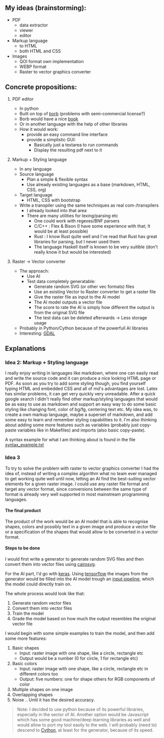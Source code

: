 

## My ideas (brainstorming):

- PDF
    - data extractor
    - viewer
    - editor
- Markup language
    - to HTML
    - both HTML and CSS
- Images
    - QOI format own implementation
    - WEBP format
    - Raster to vector graphics converter


## Concrete propositions:

1. PDF editor
    - In python
    - Built on top of [borb](https://github.com/jorisschellekens/borb) (problems with semi-commercial license?)
    - Borb would have a nice [book](https://github.com/jorisschellekens/borb-examples/blob/master/README.md)
    - Or in another language with the help of other libraries
    - How it would work:
        - provide an easy command line interface
        - provide a simplistic GUI:
            - Basically just a textarea to run commands
            - Display the resulting pdf next to it

2. Markup + Styling language
    - In any language
    - Source language
        - Plan a simple & flexible syntax
        - Use already existing languages as a base (markdown, HTML, CSS, org)
    - Target language
        - HTML, CSS with bootstrap
    - Write a transpiler using the same techniques as real com-/transpilers
        - I already looked into that area
        - There are many utilities for lexing/parsing etc
            - One could work with regexes/BNF parsers
            - C/C++ : Flex & Bison  (I have some experience with that; It would be at least possible)
            - Rust : I know Rust quite well and I've read that Rust has great libraries for parsing, but I never used them
            - The language Haskell itself is known to be very suitible (don't really know it but would be interested)

3. Raster -> Vector converter
    - The approach:
        - Use AI
        - Test data completely generatable:
            - Generate random SVG (or other vec formats) files
            - Use an existing Vector to Raster converter to get a raster file
            - Give the raster file as input to the AI model
            - The AI model outputs a vector file
            - The score to rate the AI is simply how different the output is from the original SVG file
            - The test data can be deleted afterwards -> Less storage usage
    - Probably in Python/Cython because of the powerfull AI libraries
    - Interesting: [GDAL](https://www.gdal.org/)




## Explanations


### Idea 2: Markup + Styling language

I really enjoy writing in languages like markdown, where one can easily read and write the source code and it can produce a nice looking HTML page or PDF. As soon as you try to add some styling though, you find yourself typing HTML and embedded CSS and all of md's advantages are lost.
Latex has similar problems, it can get very quickly very unreadable.
After a quick google search I didn't really find other markup/styling languages that would be as easy to use as markdown and support an easy way to do some basic styling like changing font, color of bg/fg, centering text etc.
My idea was, to create a own markup language, maybe a superset of markdown, and add some easy to learn and remember styling capabilities to it.
I'm also thinking about adding some more features such as variables (probably just copy-paste variables like in Makefiles) and imports (also basic copy-paste).

A syntax example for what I am thinking about is found in the file [syntax\_example.txt](syntax_example.txt)


### Idea 3

To try to solve the problem with raster to vector graphics converter I had the idea of, instead of writing a complex algorithm what no team ever managed to get working quite well until now, letting an AI find the best-suiting vector elements for a given raster image. I could use any raster file format and target any vector format, since conversions between the same type of format is already very well supported in most mainstream programming languages.

#### The final product
The product of the work would be an AI model that is able to recognise shapes, colors and possibly text in a given image and produce a vector file or a specification of the shapes that would allow to be converted in a vector format.

#### Steps to be done
I would first write a generator to generate random SVG files and then convert them into vector files using [cairosvg](https://cairosvg.org/).

For the AI part, I'd go with [keras](https://keras.io/). Using [tensorflow](https://www.tensorflow.org/) the images from the generator would be filled into the AI model trough an [input pipeline](https://www.tensorflow.org/guide/data), which the model could directly train on.

The whole process would look like that:
1. Generate random vector files
2. Convert them into vector files
3. Train the model
4. Grade the model based on how much the output resembles the original vector file

I would begin with some simple examples to train the model, and then add some more features:
1. Basic shapes
    - Input: raster image with one shape, like a circle, rectangle etc
    - Output would be a number (0 for circle, 1 for rectangle etc)
3. Basic colors
    - Input: raster image with one shape, like a circle, rectangle etc in different colors too
    - Output: five numbers: one for shape others for RGB components of color
2. Multiple shapes on one image
3. Overlapping shapes
4. Noise
..
Until it has the desired accuracy.

> Note:
> I decided to use python because of its powerful libraries, especially in the sector of AI. Another option would be Javascript which has some good machine/deep learning libraries as well and would allow to port my tool easily to the web.
> I will probably (need to) descend to [Cython](https://cython.org/), at least for the generator, because of its speed.




